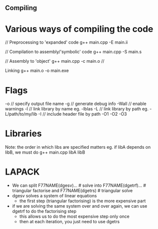 ## Compiling
# Various ways of compiling the code
// Preprocessing to 'expanded' code
g++ main.cpp -E main.ii 

// Compilation to assembly/'symbolic' code
g++ main.cpp -S main.s

// Assembly to 'object'
g++ main.cpp -c main.o    // 

Linking
g++ main.o -o main.exe

# Flags
-o      // specify output file name
-g      // generate debug info
-Wall   // enable warnings
-l      // link library by name eg. -lblas
-L      // link library by path eg. -L/path/to/my/lib
-I      // include header file by path
-O1 -O2 -O3

# Libraries
Note: the order in which libs are specified matters
eg. if libA depends on libB, we must do g++ main.cpp libA libB

# LAPACK
- We can split F77NAME(dgesv)... # solve
  into F77NAME(dgetrf)...     # triangular factorise
  and F77NAME(dgetrs)         # triangular solve
- dgesv solves a system of linear equations
    - the first step (triangular factorising) is the more expensive part 
- if we are solving the same system over and over again, we can use dgetrf to do the factorising step
    - this allows us to do the most expensive step only once
    - then at each iteration, you just need to use dgetrs